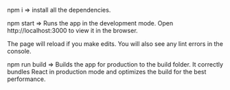 npm i => 
install all the dependencies.

npm start =>
Runs the app in the development mode.
Open http://localhost:3000 to view it in the browser.

The page will reload if you make edits.
You will also see any lint errors in the console.

npm run build =>
Builds the app for production to the build folder.
It correctly bundles React in production mode and optimizes the build for the best performance.

